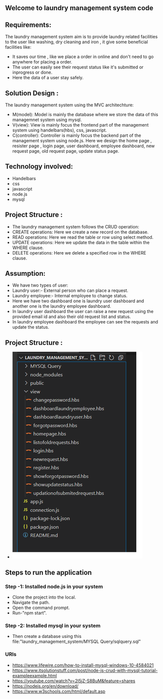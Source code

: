 ## Welcome to laundry management system code
## Requirements:
The laundry management system aim is to provide laundry related facilities to the user like washing, dry cleaning and iron , it give some beneficial facilities like:
- It saves our time , like we place a order in online and don't need to go anywhere for placing a order.
- The user can easily see their request status like it's submitted or inprogress or done.
- Here the data of a user stay safely. 

## Solution Design :
The laundry management system using the MVC architechture:
- M(model): Model is mainly the database where we store the data of this managemnet system using mysql.
- V(view): View is mainly focus the frontend part of the management system using handelbars(hbs), css, javascript.
- C(controller): Controller is mainly focus the backend part of the management system using node.js.
Here we design the home page , resister page , login page, user dashboard, employee dashboard, new request page, old request page, update status page.

## Technology involved:
- Handelbars
- css
- javascript
- node.js
- mysql

## Project Structure :
- The laundry management system follows the CRUD operation:
- CREATE operations: Here we create a new record on the database.
- READ operations: Here we read the table or row using select method.
- UPDATE operations: Here we update the data in the table within the WHERE clause.
- DELETE operations: Here we delete a specified row in the WHERE clause.

## Assumption:
- We have two types of user:
- Laundry user:- External person who can place a request.
- Laundry employee:- Internal employee to change status. 
- Here we have two dashboard one is laundry user dashboard and another one is the laundry employee dashboard.
- In laundry user dashboard the user can raise a new request using the provided email id and also their old request list and status.
- In laundry employee dashboard the employee can see the requests and update the status.  

## Project Structure :
- ![Optional Text](/images/projectstructure.png)


## Steps to run the application
  ### Step -1: Installed node.js in your system

- Clone the project into the local.
- Navigate the path.
- Open the command prompt.
- Run-"npm start".
 ### Step -2: Installed mysql in your system

 - Then create a database using this file:"laundry_management_system/MYSQL Query/sqlquery.sql"
 ### URls
- https://www.lifewire.com/how-to-install-mysql-windows-10-4584021
- https://www.itsolutionstuff.com/post/node-js-crud-with-mysql-tutorial-exampleexample.html
- https://youtube.com/watch?v=2I5jZ-S8BuM&feature=shares
- https://nodejs.org/en/download/
- https://www.w3schools.com/html/default.asp

